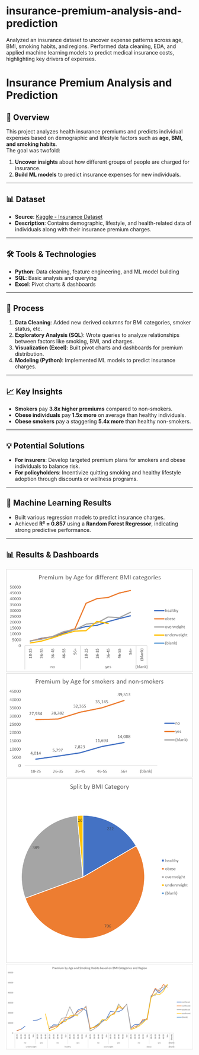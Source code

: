 # insurance-premium-analysis-and-prediction
Analyzed an insurance dataset to uncover expense patterns across age, BMI, smoking habits, and regions. Performed data cleaning, EDA, and applied machine learning models to predict medical insurance costs, highlighting key drivers of expenses.

# Insurance Premium Analysis and Prediction

## 📌 Overview
This project analyzes health insurance premiums and predicts individual expenses based on demographic and lifestyle factors such as **age, BMI, and smoking habits**.  
The goal was twofold:  
1. **Uncover insights** about how different groups of people are charged for insurance.  
2. **Build ML models** to predict insurance expenses for new individuals.  

---

## 📊 Dataset
- **Source**: [Kaggle - Insurance Dataset](https://www.kaggle.com/)  
- **Description**: Contains demographic, lifestyle, and health-related data of individuals along with their insurance premium charges.  

---

## 🛠 Tools & Technologies
- **Python**: Data cleaning, feature engineering, and ML model building  
- **SQL**: Basic analysis and querying  
- **Excel**: Pivot charts & dashboards  

---

## 🔎 Process
1. **Data Cleaning**: Added new derived columns for BMI categories, smoker status, etc.  
2. **Exploratory Analysis (SQL)**: Wrote queries to analyze relationships between factors like smoking, BMI, and charges.  
3. **Visualization (Excel)**: Built pivot charts and dashboards for premium distribution.  
4. **Modeling (Python)**: Implemented ML models to predict insurance charges.  

---

## 📈 Key Insights
- **Smokers** pay **3.8x higher premiums** compared to non-smokers.  
- **Obese individuals** pay **1.5x more** on average than healthy individuals.  
- **Obese smokers** pay a staggering **5.4x more** than healthy non-smokers.  

---

## 💡 Potential Solutions
- **For insurers**: Develop targeted premium plans for smokers and obese individuals to balance risk.  
- **For policyholders**: Incentivize quitting smoking and healthy lifestyle adoption through discounts or wellness programs.  

---

## 🤖 Machine Learning Results
- Built  various regression models to predict insurance charges.  
- Achieved **R² = 0.857** using a **Random Forest Regressor**, indicating strong predictive performance.  

---

## 📊 Results & Dashboards
![Premium based on Age and Bmi](premium_by_age_and_bmi.png)  
![Premium based on Age and Smoking Habits](premium_by_age_and_smoking_habits.png)
![Split of people based on BMI](bmi_split.png)
![Premium based on Age, BMI, Region, and Smoking Habits](premium_by_age_smoking_bmi_region.png)


